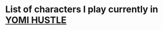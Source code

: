 # List of characters I play currently in [YOMI HUSTLE](https://store.steampowered.com/app/2212330/Your_Only_Move_Is_HUSTLE)

